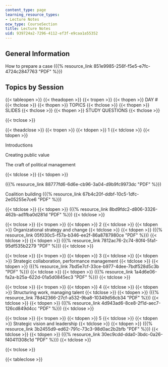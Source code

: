 ```yaml
---
content_type: page
learning_resource_types:
- Lecture Notes
ocw_type: CourseSection
title: Lecture Notes
uid: 939724a2-7296-4112-ef3f-e9caa1a55352
---
```


General Information
-------------------

How to prepare a case ({{% resource_link 851e9985-256f-f5e5-e7fc-4724c2847763 "PDF" %}})

Topics by Session
-----------------

{{< tableopen >}}
{{< theadopen >}}
{{< tropen >}}
{{< thopen >}}
DAY #
{{< thclose >}}
{{< thopen >}}
TOPICS
{{< thclose >}}
{{< thopen >}}
SLIDES
{{< thclose >}}
{{< thopen >}}
STUDY QUESTIONS
{{< thclose >}}

{{< trclose >}}

{{< theadclose >}}
{{< tropen >}}
{{< tdopen >}}
1
{{< tdclose >}}
{{< tdopen >}}


Introductions

Creating public value

The craft of political management


{{< tdclose >}}
{{< tdopen >}}


({{% resource_link 88777fd6-6d6e-cb96-3a04-d9b9fc9973dc "PDF" %}})

Coalition building ({{% resource_link 67b4c20f-ddbf-10c5-1dfc-2e05255e7ce6 "PDF" %}})


{{< tdclose >}}
{{< tdopen >}}
({{% resource_link 8bd9fdc2-d806-3326-462b-ad1fba0d281d "PDF" %}})
{{< tdclose >}}

{{< trclose >}}
{{< tropen >}}
{{< tdopen >}}
2
{{< tdclose >}}
{{< tdopen >}}
Organizational strategy and change
{{< tdclose >}}
{{< tdopen >}}
({{% resource_link 05f030c5-f57a-b346-ee2f-86a8787980ce "PDF" %}})
{{< tdclose >}}
{{< tdopen >}}
({{% resource_link 7812ac76-2c74-80f4-5fa1-95df535b2279 "PDF" %}})
{{< tdclose >}}

{{< trclose >}}
{{< tropen >}}
{{< tdopen >}}
3
{{< tdclose >}}
{{< tdopen >}}
Strategic collaboration, performance management
{{< tdclose >}}
{{< tdopen >}}
({{% resource_link 7bd5e7cf-33ce-b977-4dee-7bdf528d5c3b "PDF" %}})
{{< tdclose >}}
{{< tdopen >}}
({{% resource_link 1a4d6e06-fa2a-b25a-622d-01a5d0845ec3 "PDF" %}})
{{< tdclose >}}

{{< trclose >}}
{{< tropen >}}
{{< tdopen >}}
4
{{< tdclose >}}
{{< tdopen >}}
Structuring work, managing talent
{{< tdclose >}}
{{< tdopen >}}
({{% resource_link 78d42366-27cf-a532-9ba8-10349d56cb34 "PDF" %}})
{{< tdclose >}}
{{< tdopen >}}
({{% resource_link 4d943ad6-8ce8-2f1d-aec7-126cd849d4cc "PDF" %}})
{{< tdclose >}}

{{< trclose >}}
{{< tropen >}}
{{< tdopen >}}
5
{{< tdclose >}}
{{< tdopen >}}
Strategic vision and leadership
{{< tdclose >}}
{{< tdopen >}}
({{% resource_link 3b2455d9-ed62-791c-73c3-98d0ac2b2bfb "PDF" %}})
{{< tdclose >}}
{{< tdopen >}}
({{% resource_link 30ec9cdd-dda0-3bdc-0a26-f40411308c1d "PDF" %}})
{{< tdclose >}}

{{< trclose >}}

{{< tableclose >}}
